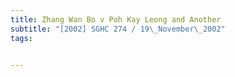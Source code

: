 ```yaml
---
title: Zhang Wan Bo v Poh Kay Leong and Another 
subtitle: "[2002] SGHC 274 / 19\_November\_2002"
tags:


---
```


